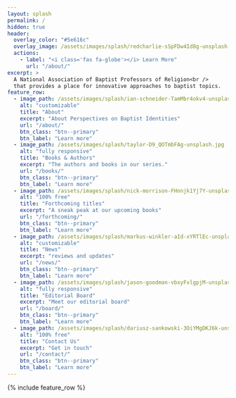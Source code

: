 ```yaml
---
layout: splash
permalink: /
hidden: true
header:
  overlay_color: "#5e616c"
  overlay_image: /assets/images/splash/redcharlie-sSpFDw4Id8g-unsplash-landscape.jpg
  actions:
    - label: "<i class='fas fa-globe'></i> Learn More"
      url: "/about/"
excerpt: >
  A National Association of Baptist Professors of Religion<br />
  that provides a place for innovative approaches to baptist topics.
feature_row:
  - image_path: /assets/images/splash/ian-schneider-TamMbr4okv4-unsplash.jpg
    alt: "customizable"
    title: "About"
    excerpt: "About Perspectives on Baptist Identities"
    url: "/about/"
    btn_class: "btn--primary"
    btn_label: "Learn more"
  - image_path: /assets/images/splash/taylor-D9_QOTmbFAg-unsplash.jpg
    alt: "fully responsive"
    title: "Books & Authors"
    excerpt: "The authors and books in our series."
    url: "/books/"
    btn_class: "btn--primary"
    btn_label: "Learn more"
  - image_path: /assets/images/splash/nick-morrison-FHnnjk1Yj7Y-unsplash.jpg
    alt: "100% free"
    title: "Forthcoming titles"
    excerpt: "A sneak peak at our upcoming books"
    url: "/forthcoming/"
    btn_class: "btn--primary"
    btn_label: "Learn more"      
  - image_path: /assets/images/splash/markus-winkler-aId-xYRTlEc-unsplash.jpg
    alt: "customizable"
    title: "News"
    excerpt: "reviews and updates"
    url: "/news/"
    btn_class: "btn--primary"
    btn_label: "Learn more"
  - image_path: /assets/images/splash/jason-goodman-vbxyFxlgpjM-unsplash.jpg
    alt: "fully responsive"
    title: "Editorial Board"
    excerpt: "Meet our editorial board"
    url: "/board/"
    btn_class: "btn--primary"
    btn_label: "Learn more"
  - image_path: /assets/images/splash/dariusz-sankowski-3OiYMgDKJ6k-unsplash.jpg
    alt: "100% free"
    title: "Contact Us"
    excerpt: "Get in touch"
    url: "/contact/"
    btn_class: "btn--primary"
    btn_label: "Learn more"      
---
```


{% include feature_row %}

